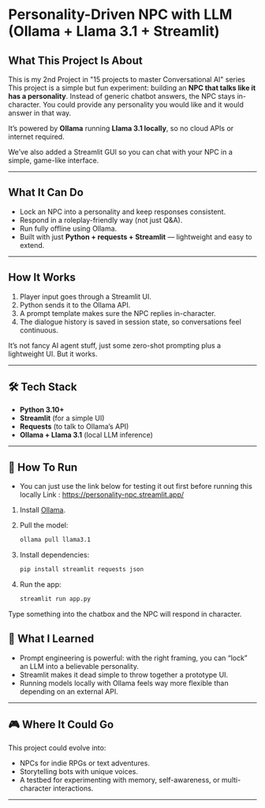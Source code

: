 # Personality-Driven NPC with LLM (Ollama + Llama 3.1 + Streamlit)

## What This Project Is About

This is my 2nd Project in "15 projects to master Conversational AI" series
This project is a simple but fun experiment: building an **NPC that talks like it has a personality**.
Instead of generic chatbot answers, the NPC stays in-character. You could provide any personality you would like and it would answer in that way.

It’s powered by **Ollama** running **Llama 3.1 locally**, so no cloud APIs or internet required.

We’ve also added a Streamlit GUI so you can chat with your NPC in a simple, game-like interface.

---

## What It Can Do

- Lock an NPC into a personality and keep responses consistent.
- Respond in a roleplay-friendly way (not just Q\&A).
- Run fully offline using Ollama.
- Built with just **Python + requests + Streamlit** — lightweight and easy to extend.

---

## How It Works

1. Player input goes through a Streamlit UI.
2. Python sends it to the Ollama API.
3. A prompt template makes sure the NPC replies in-character.
4. The dialogue history is saved in session state, so conversations feel continuous.

It’s not fancy AI agent stuff, just some zero-shot prompting plus a lightweight UI. But it works.

---

## 🛠️ Tech Stack

- **Python 3.10+**
- **Streamlit** (for a simple UI)
- **Requests** (to talk to Ollama’s API)
- **Ollama + Llama 3.1** (local LLM inference)

---

## 🚀 How To Run

- You can just use the link below for testing it out first before running this locally
  Link : https://personality-npc.streamlit.app/

1. Install [Ollama](https://ollama.ai).
2. Pull the model:

   ```bash
   ollama pull llama3.1
   ```

3. Install dependencies:

   ```bash
   pip install streamlit requests json
   ```

4. Run the app:

   ```bash
   streamlit run app.py
   ```

Type something into the chatbox and the NPC will respond in character.

## 🧠 What I Learned

- Prompt engineering is powerful: with the right framing, you can “lock” an LLM into a believable personality.
- Streamlit makes it dead simple to throw together a prototype UI.
- Running models locally with Ollama feels way more flexible than depending on an external API.

---

## 🎮 Where It Could Go

This project could evolve into:

- NPCs for indie RPGs or text adventures.
- Storytelling bots with unique voices.
- A testbed for experimenting with memory, self-awareness, or multi-character interactions.

---

